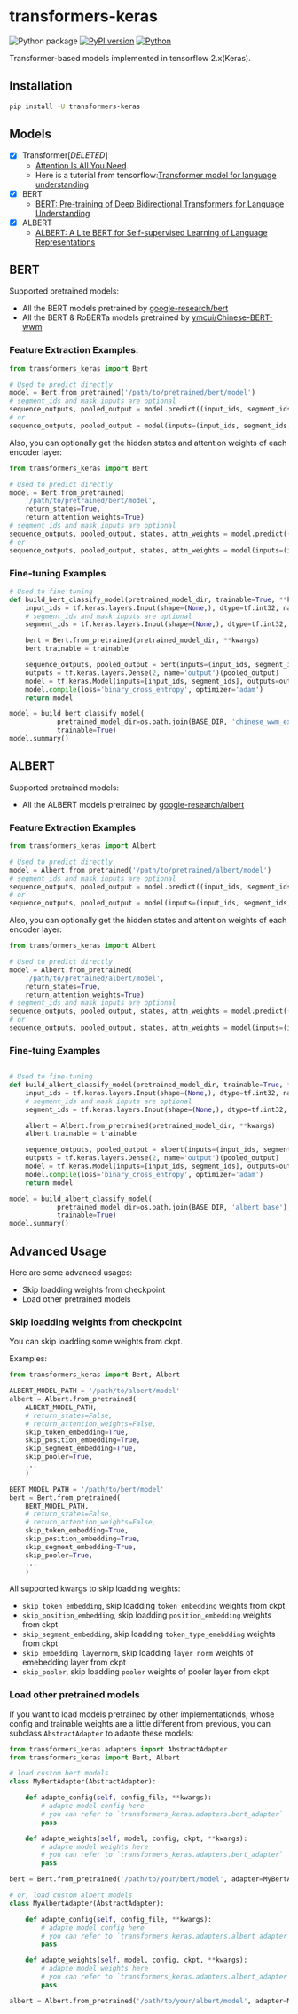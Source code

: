 # transformers-keras

![Python package](https://github.com/luozhouyang/transformers-keras/workflows/Python%20package/badge.svg)
[![PyPI version](https://badge.fury.io/py/transformers-keras.svg)](https://badge.fury.io/py/transformers-keras)
[![Python](https://img.shields.io/pypi/pyversions/transformers-keras.svg?style=plastic)](https://badge.fury.io/py/transformers-keras)

Transformer-based models implemented in tensorflow 2.x(Keras).

## Installation

```bash
pip install -U transformers-keras
```

## Models

- [x] Transformer[*DELETED*]
  * [Attention Is All You Need](https://arxiv.org/abs/1706.03762). 
  * Here is a tutorial from tensorflow:[Transformer model for language understanding](https://www.tensorflow.org/beta/tutorials/text/transformer)
- [x] BERT
  * [BERT: Pre-training of Deep Bidirectional Transformers for Language Understanding](https://arxiv.org/abs/1810.04805)
- [x] ALBERT
  * [ALBERT: A Lite BERT for Self-supervised Learning of Language Representations](https://arxiv.org/abs/1909.11942)


## BERT

Supported pretrained models:

* All the BERT models pretrained by [google-research/bert](https://github.com/google-research/bert)
* All the BERT & RoBERTa models pretrained by [ymcui/Chinese-BERT-wwm](https://github.com/ymcui/Chinese-BERT-wwm)

### Feature Extraction Examples:

```python
from transformers_keras import Bert

# Used to predict directly
model = Bert.from_pretrained('/path/to/pretrained/bert/model')
# segment_ids and mask inputs are optional
sequence_outputs, pooled_output = model.predict((input_ids, segment_ids, mask))
# or
sequence_outputs, pooled_output = model(inputs=(input_ids, segment_ids, mask))

```

Also, you can optionally get the hidden states and attention weights of each encoder layer:

```python
from transformers_keras import Bert

# Used to predict directly
model = Bert.from_pretrained(
    '/path/to/pretrained/bert/model', 
    return_states=True, 
    return_attention_weights=True)
# segment_ids and mask inputs are optional
sequence_outputs, pooled_output, states, attn_weights = model.predict((input_ids, segment_ids, mask))
# or
sequence_outputs, pooled_output, states, attn_weights = model(inputs=(input_ids, segment_ids, mask))

```

### Fine-tuning Examples

```python
# Used to fine-tuning
def build_bert_classify_model(pretrained_model_dir, trainable=True, **kwargs):
    input_ids = tf.keras.layers.Input(shape=(None,), dtype=tf.int32, name='input_ids')
    # segment_ids and mask inputs are optional
    segment_ids = tf.keras.layers.Input(shape=(None,), dtype=tf.int32, name='segment_ids')

    bert = Bert.from_pretrained(pretrained_model_dir, **kwargs)
    bert.trainable = trainable

    sequence_outputs, pooled_output = bert(inputs=(input_ids, segment_ids))
    outputs = tf.keras.layers.Dense(2, name='output')(pooled_output)
    model = tf.keras.Model(inputs=[input_ids, segment_ids], outputs=outputs)
    model.compile(loss='binary_cross_entropy', optimizer='adam')
    return model

model = build_bert_classify_model(
            pretrained_model_dir=os.path.join(BASE_DIR, 'chinese_wwm_ext_L-12_H-768_A-12'),
            trainable=True)
model.summary()
```


## ALBERT

Supported pretrained models:

* All the ALBERT models pretrained by [google-research/albert](https://github.com/google-research/albert)

### Feature Extraction Examples

```python
from transformers_keras import Albert

# Used to predict directly
model = Albert.from_pretrained('/path/to/pretrained/albert/model')
# segment_ids and mask inputs are optional
sequence_outputs, pooled_output = model.predict((input_ids, segment_ids, mask))
# or
sequence_outputs, pooled_output = model(inputs=(input_ids, segment_ids, mask))
```

Also, you can optionally get the hidden states and attention weights of each encoder layer:

```python
from transformers_keras import Albert

# Used to predict directly
model = Albert.from_pretrained(
    '/path/to/pretrained/albert/model', 
    return_states=True, 
    return_attention_weights=True)
# segment_ids and mask inputs are optional
sequence_outputs, pooled_output, states, attn_weights = model.predict((input_ids, segment_ids, mask))
# or
sequence_outputs, pooled_output, states, attn_weights = model(inputs=(input_ids, segment_ids, mask))
```

### Fine-tuing Examples

```python

# Used to fine-tuning 
def build_albert_classify_model(pretrained_model_dir, trainable=True, **kwargs):
    input_ids = tf.keras.layers.Input(shape=(None,), dtype=tf.int32, name='input_ids')
    # segment_ids and mask inputs are optional
    segment_ids = tf.keras.layers.Input(shape=(None,), dtype=tf.int32, name='segment_ids')

    albert = Albert.from_pretrained(pretrained_model_dir, **kwargs)
    albert.trainable = trainable

    sequence_outputs, pooled_output = albert(inputs=(input_ids, segment_ids))
    outputs = tf.keras.layers.Dense(2, name='output')(pooled_output)
    model = tf.keras.Model(inputs=[input_ids, segment_ids], outputs=outputs)
    model.compile(loss='binary_cross_entropy', optimizer='adam')
    return model

model = build_albert_classify_model(
            pretrained_model_dir=os.path.join(BASE_DIR, 'albert_base'),
            trainable=True)
model.summary()
```

## Advanced Usage

Here are some advanced usages:

* Skip loadding weights from checkpoint
* Load other pretrained models

### Skip loadding weights from checkpoint

You can skip loadding some weights from ckpt.

Examples:

```python
from transformers_keras import Bert, Albert

ALBERT_MODEL_PATH = '/path/to/albert/model'
albert = Albert.from_pretrained(
    ALBERT_MODEL_PATH,
    # return_states=False,
    # return_attention_weights=False,
    skip_token_embedding=True,
    skip_position_embedding=True,
    skip_segment_embedding=True,
    skip_pooler=True,
    ...
    )

BERT_MODEL_PATH = '/path/to/bert/model'
bert = Bert.from_pretrained(
    BERT_MODEL_PATH,
    # return_states=False,
    # return_attention_weights=False,
    skip_token_embedding=True,
    skip_position_embedding=True,
    skip_segment_embedding=True,
    skip_pooler=True,
    ...
    )
```

All supported kwargs to skip loadding weights:

* `skip_token_embedding`, skip loadding `token_embedding` weights from ckpt
* `skip_position_embedding`, skip loadding `position_embedding` weights from ckpt
* `skip_segment_embedding`, skip loadding `token_type_emebdding` weights from ckpt
* `skip_embedding_layernorm`, skip loadding `layer_norm` weights of emebedding layer from ckpt
* `skip_pooler`, skip loadding `pooler` weights of pooler layer from ckpt



### Load other pretrained models

If you want to load models pretrained by other implementationds, whose config and trainable weights are a little different from previous, you can subclass `AbstractAdapter` to adapte these models:

```python
from transformers_keras.adapters import AbstractAdapter
from transformers_keras import Bert, Albert

# load custom bert models
class MyBertAdapter(AbstractAdapter):

    def adapte_config(self, config_file, **kwargs):
        # adapte model config here
        # you can refer to `transformers_keras.adapters.bert_adapter`
        pass

    def adapte_weights(self, model, config, ckpt, **kwargs):
        # adapte model weights here
        # you can refer to `transformers_keras.adapters.bert_adapter`
        pass

bert = Bert.from_pretrained('/path/to/your/bert/model', adapter=MyBertAdapter())

# or, load custom albert models
class MyAlbertAdapter(AbstractAdapter):

    def adapte_config(self, config_file, **kwargs):
        # adapte model config here
        # you can refer to `transformers_keras.adapters.albert_adapter`
        pass

    def adapte_weights(self, model, config, ckpt, **kwargs):
        # adapte model weights here
        # you can refer to `transformers_keras.adapters.albert_adapter`
        pass

albert = Albert.from_pretrained('/path/to/your/albert/model', adapter=MyAlbertAdapter())
```
